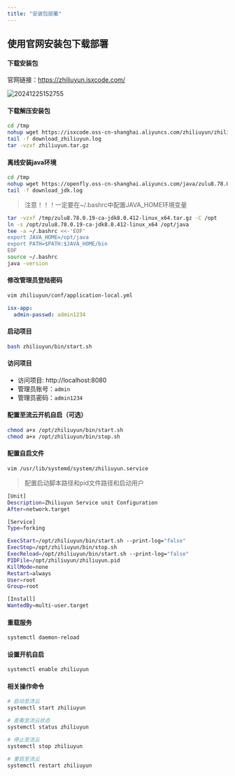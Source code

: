 ```yaml
---
title: "安装包部署"
---
```


## 使用官网安装包下载部署

#### 下载安装包

官网链接：https://zhiliuyun.isxcode.com/

![20241225152755](https://img.isxcode.com/picgo/20241225152755.png)

#### 下载解压安装包

```bash
cd /tmp
nohup wget https://isxcode.oss-cn-shanghai.aliyuncs.com/zhiliuyun/zhiliuyun.tar.gz >> download_zhiliuyun.log 2>&1 &
tail -f download_zhiliuyun.log
tar -vzxf zhiliuyun.tar.gz
```

#### 离线安装java环境

```bash
cd /tmp
nohup wget https://openfly.oss-cn-shanghai.aliyuncs.com/java/zulu8.78.0.19-ca-jdk8.0.412-linux_x64.tar.gz >> download_jdk.log 2>&1 &
tail -f download_jdk.log
```

> 注意！！！一定要在~/.bashrc中配置JAVA_HOME环境变量

```bash
tar -vzxf /tmp/zulu8.78.0.19-ca-jdk8.0.412-linux_x64.tar.gz -C /opt
ln -s /opt/zulu8.78.0.19-ca-jdk8.0.412-linux_x64 /opt/java
tee -a ~/.bashrc <<-'EOF'
export JAVA_HOME=/opt/java
export PATH=$PATH:$JAVA_HOME/bin
EOF
source ~/.bashrc
java -version
```

#### 修改管理员登陆密码

```bash
vim zhiliuyun/conf/application-local.yml
```

```yml
isx-app:
  admin-passwd: admin1234
```

#### 启动项目

```bash
bash zhiliuyun/bin/start.sh
```

#### 访问项目

- 访问项目: http://localhost:8080 
- 管理员账号：`admin` 
- 管理员密码：`admin1234` 

#### 配置至流云开机自启（可选）

```bash
chmod a+x /opt/zhiliuyun/bin/start.sh
chmod a+x /opt/zhiliuyun/bin/stop.sh
```

#### 配置自启文件

```bash
vim /usr/lib/systemd/system/zhiliuyun.service
```

> 配置启动脚本路径和pid文件路径和启动用户

```bash
[Unit]
Description=Zhiliuyun Service unit Configuration
After=network.target

[Service]
Type=forking

ExecStart=/opt/zhiliuyun/bin/start.sh --print-log="false"
ExecStop=/opt/zhiliuyun/bin/stop.sh
ExecReload=/opt/zhiliuyun/bin/start.sh --print-log="false"
PIDFile=/opt/zhiliuyun/zhiliuyun.pid
KillMode=none
Restart=always
User=root
Group=root

[Install]
WantedBy=multi-user.target
```

#### 重载服务

```bash
systemctl daemon-reload
```

#### 设置开机自启

```bash
systemctl enable zhiliuyun
```

#### 相关操作命令

```bash
# 启动至流云
systemctl start zhiliuyun

# 查看至流云状态
systemctl status zhiliuyun

# 停止至流云
systemctl stop zhiliuyun

# 重启至流云
systemctl restart zhiliuyun
```
